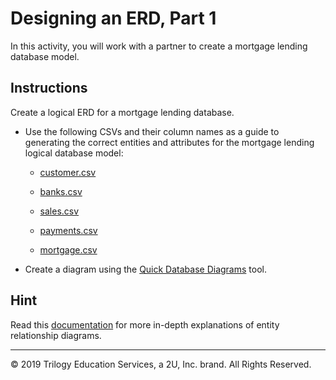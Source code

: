 # Designing an ERD, Part 1

In this activity, you will work with a partner to create a mortgage lending database model.

## Instructions

Create a logical ERD for a mortgage lending database.

* Use the following CSVs and their column names as a guide to generating the correct entities and attributes for the mortgage lending logical database model:

  * [customer.csv](Resources/customer.csv)

  * [banks.csv](Resources/banks.csv)

  * [sales.csv](Resources/sales.csv)

  * [payments.csv](Resources/payments.csv)

  * [mortgage.csv](Resources/mortgage.csv)

* Create a diagram using the [Quick Database Diagrams](https://app.quickdatabasediagrams.com/#/) tool.

## Hint

Read this [documentation](https://www.visual-paradigm.com/support/documents/vpuserguide/3563/3564/85378_conceptual,l.html) for more in-depth explanations of entity relationship diagrams.

---

© 2019 Trilogy Education Services, a 2U, Inc. brand. All Rights Reserved.
